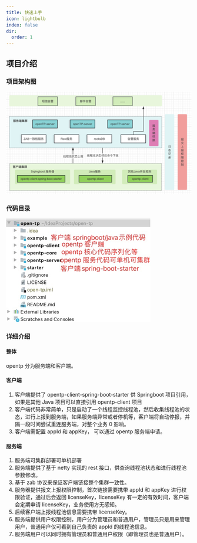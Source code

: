 ```yaml
---
title: 快速上手
icon: lightbulb
index: false
dir:
  order: 1
---
```


## 项目介绍

### 项目架构图

![项目架构图](architecture.png)

### 代码目录

![代码目录](code.jpg)


### 详细介绍
#### 整体
opentp 分为服务端和客户端。  
#### 客户端
1. 客户端提供了 opentp-client-spring-boot-starter 供 Springboot 项目引用，如果是其他 Java 项目可以直接引用 opentp-client 项目  
2. 客户端代码非常简单，只是启动了一个线程监控线程池，然后收集线程池的状态，进行上报到服务端，如果服务端异常或者停机等，客户端将自动停报，并隔一段时间尝试重连服务端，对整个业务 0 影响。  
3. 客户端需配置 appId 和 appKey， 可以通过 opentp 服务端申请。
#### 服务端
1. 服务端可集群部署可单机部署
2. 服务端提供了基于 netty 实现的 rest 接口，供查询线程池状态和进行线程池参数修改。
3. 基于 zab 协议来保证客户端链接整个集群一致性。
4. 服务器提供报文上报权限控制，首次链接需要携带 appId 和 appKey 进行权限验证，通过后会返回 licenseKey，licenseKey 有一定的有效时间，客户端会定期申请 licenseKey，业务使用方无感知。 
5. 后续客户端上报线程池信息需要携带 licenseKey。
6. 服务端提供用户权限控制，用户分为管理员和普通用户，管理员只是用来管理用户，普通用户仅可看到自己负责的 appId 的线程池信息。
7. 服务端用户可以同时拥有管理员和普通用户权限（即管理员也是普通用户）。 